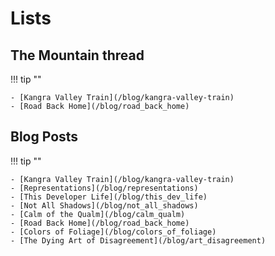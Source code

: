 # Lists

## The Mountain thread

!!! tip ""

    - [Kangra Valley Train](/blog/kangra-valley-train)
    - [Road Back Home](/blog/road_back_home)

## Blog Posts

!!! tip ""

    - [Kangra Valley Train](/blog/kangra-valley-train)
    - [Representations](/blog/representations)
    - [This Developer Life](/blog/this_dev_life)
    - [Not All Shadows](/blog/not_all_shadows)
    - [Calm of the Qualm](/blog/calm_qualm)
    - [Road Back Home](/blog/road_back_home)
    - [Colors of Foliage](/blog/colors_of_foliage)
    - [The Dying Art of Disagreement](/blog/art_disagreement)

[^1]: Last Updated: `2018-05-24`
